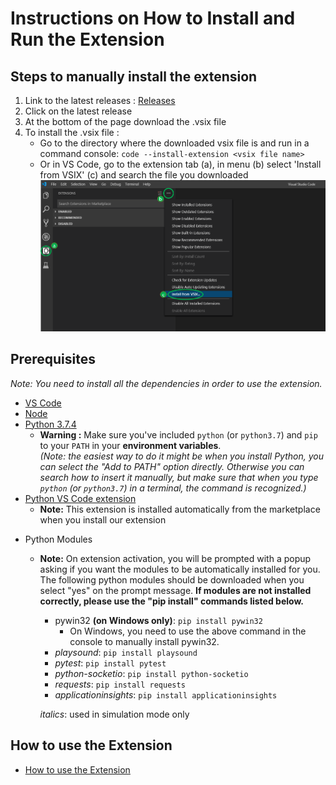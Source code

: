# Instructions on How to Install and Run the Extension

## Steps to manually install the extension

1. Link to the latest releases :
   [Releases](https://github.com/microsoft/vscode-python-embedded/releases)
2. Click on the latest release
3. At the bottom of the page download the .vsix file
4. To install the .vsix file :
    - Go to the directory where the downloaded vsix file is and run in a command
      console: `code --install-extension <vsix file name>`
    - Or in VS Code, go to the extension tab (a), in menu (b) select 'Install
      from VSIX' (c) and search the file you downloaded
      ![VSIX Install Instructions](./vsix-install-instructions.png)

## Prerequisites

_Note: You need to install all the dependencies in order to use the extension._

-   [VS Code](https://code.visualstudio.com/Download)
-   [Node](https://nodejs.org/en/download/)
-   [Python 3.7.4](https://www.python.org/downloads/)
    -   **Warning :** Make sure you've included `python` (or `python3.7`) and
        `pip` to your `PATH` in your **environment variables**.  
        _(Note: the easiest way to do it might be when you install Python, you
        can select the "Add to PATH" option directly. Otherwise you can search
        how to insert it manually, but make sure that when you type `python` (or
        `python3.7`) in a terminal, the command is recognized.)_
-   [Python VS Code extension](https://marketplace.visualstudio.com/items?itemName=ms-python.python)
    -   **Note:** This extension is installed automatically from the marketplace
        when you install our extension

*   Python Modules

    -   **Note:** On extension activation, you will be prompted with a popup
        asking if you want the modules to be automatically installed for you.
        The following python modules should be downloaded when you select "yes"
        on the prompt message. **If modules are not installed correctly, please
        use the "pip install" commands listed below.**

        -   pywin32 **(on Windows only)**: `pip install pywin32`
            -   On Windows, you need to use the above command in the console to
                manually install pywin32.
        -   _playsound_: `pip install playsound`
        -   _pytest_: `pip install pytest`
        -   _python-socketio_: `pip install python-socketio`
        -   _requests_: `pip install requests`
        -   _applicationinsights_: `pip install applicationinsights`

        _italics_: used in simulation mode only

## How to use the Extension

-   [How to use the Extension](/docs/how-to-use.md)
